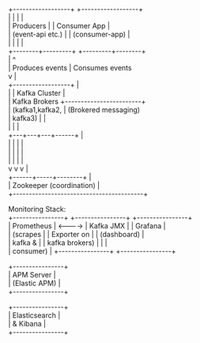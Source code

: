 +------------------+             +------------------+  
|                  |             |                  |  
|    Producers     |             |  Consumer App    |  
| (event-api etc.) |             |   (consumer-app) |  
|                  |             |                  |  
+--------+---------+             +---------+--------+  
         |                                  ^  
         | Produces events                  | Consumes events  
         v                                  |  
+------------------+                        |  
|                  |     Kafka Cluster      |  
|    Kafka Brokers +------------------------+  
|  (kafka1,kafka2, |     (Brokered messaging)  
|   kafka3)        |                        |  
|                  |                        |  
+---+---+---+------+                        |  
    |   |   |                               |  
    |   |   |                               |  
    |   |   |                               |  
    v   v   v                               |  
+------+-----+--------+                    |  
|   Zookeeper (coordination)               |  
+-----------------------------------------+  
  
Monitoring Stack:  
+----------------+        +----------------+       +----------------+  
| Prometheus     | <----> | Kafka JMX       |       | Grafana        |  
| (scrapes       |        | Exporter on     |       | (dashboard)    |  
|  kafka &       |        | kafka brokers)  |       |                |  
|  consumer)     |        +----------------+       +----------------+  
  
+----------------+  
| APM Server     |  
| (Elastic APM)  |  
+----------------+  
  
+----------------+  
| Elasticsearch  |  
| & Kibana       |  
+----------------+  
  
